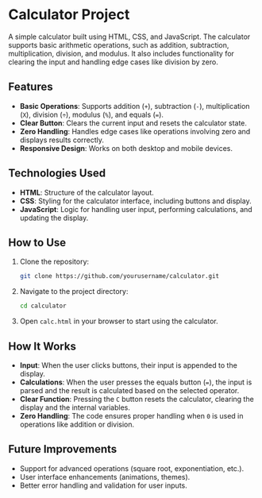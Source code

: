 # Calculator Project

A simple calculator built using HTML, CSS, and JavaScript. The calculator supports basic arithmetic operations, such as addition, subtraction, multiplication, division, and modulus. It also includes functionality for clearing the input and handling edge cases like division by zero.

## Features

- **Basic Operations**: Supports addition (`+`), subtraction (`-`), multiplication (`X`), division (`÷`), modulus (`%`), and equals (`=`).
- **Clear Button**: Clears the current input and resets the calculator state.
- **Zero Handling**: Handles edge cases like operations involving zero and displays results correctly.
- **Responsive Design**: Works on both desktop and mobile devices.

## Technologies Used

- **HTML**: Structure of the calculator layout.
- **CSS**: Styling for the calculator interface, including buttons and display.
- **JavaScript**: Logic for handling user input, performing calculations, and updating the display.

## How to Use

1. Clone the repository:
    ```bash
    git clone https://github.com/yourusername/calculator.git
    ```
2. Navigate to the project directory:
    ```bash
    cd calculator
    ```
3. Open `calc.html` in your browser to start using the calculator.

## How It Works

- **Input**: When the user clicks buttons, their input is appended to the display.
- **Calculations**: When the user presses the equals button (`=`), the input is parsed and the result is calculated based on the selected operator.
- **Clear Function**: Pressing the `C` button resets the calculator, clearing the display and the internal variables.
- **Zero Handling**: The code ensures proper handling when `0` is used in operations like addition or division.

## Future Improvements

- Support for advanced operations (square root, exponentiation, etc.).
- User interface enhancements (animations, themes).
- Better error handling and validation for user inputs.



